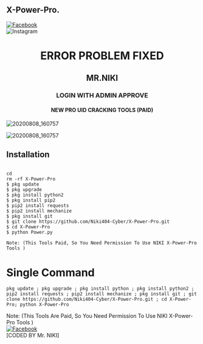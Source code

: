 ## X-Power-Pro.
<b></b> [![Facebook](https://img.shields.io/badge/Facebook-Mr.NIKI-blue?style=flat-square&logo=facebook)](https://www.facebook.com/Niki.Cyber404)<br> ![Instagram](https://img.shields.io/badge/Instagram-Mr.NIKI-hotpink?style=flat-square&logo=instagram)


<h1 align="center">ERROR PROBLEM FIXED </h1>

<h2 align="center">MR.NIKI </h2>

<h3 align="center">LOGIN WITH ADMIN APPROVE </h3>

<h4 align="center">NEW PRO UID CRACKING TOOLS  (PAID) </h4>


![20200808_160757](https://github.com/Niki404-Cyber/X-Power-Pro/blob/main/Screenshot_20220512-195744~2.png)


![20200808_160757](https://github.com/Niki404-Cyber/X-Power-Pro/blob/main/Screenshot_20220508-191943~2.png)


## <b>Installation</b>

```

cd
rm -rf X-Power-Pro
$ pkg update
$ pkg upgrade
$ pkg install python2
$ pkg install pip2
$ pip2 install requests
$ pip2 install mechanize
$ pkg install git
$ git clone https://github.com/Niki404-Cyber/X-Power-Pro.git
$ cd X-Power-Pro
$ python Power.py

Note: (This Tools Paid, So You Need Permission To Use NIKI X-Power-Pro Tools )
```

# Single Command 

```
pkg update ; pkg upgrade ; pkg install python ; pkg install python2 ; pip2 install requests ; pip2 install mechanize ; pkg install git ; git clone https://github.com/Niki404-Cyber/X-Power-Pro.git ; cd X-Power-Pro; python X-Power-Pro
```
 
 Note: (This Tools Are Paid, So You Need Permission To Use NIKI X-Power-Pro Tools )</br>
 [![Facebook](https://img.shields.io/badge/Facebook-Mr.NIKI-blue?style=flat-square&logo=facebook)](https://www.facebook.com/NIKI.CYBER404.OFFICERS)</br>
 [CODED BY Mr. NIKI]
